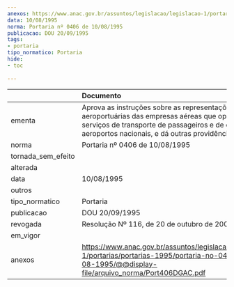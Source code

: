 ```yaml
---
anexos: https://www.anac.gov.br/assuntos/legislacao/legislacao-1/portarias/portarias-1995/portaria-no-0406-de-10-08-1995/@@display-file/arquivo_norma/Port406DGAC.pdf
data: 10/08/1995
norma: Portaria nº 0406 de 10/08/1995
publicacao: DOU 20/09/1995
tags:
- portaria
tipo_normatico: Portaria
hide: 
- toc 
 
---
```


|                    | Documento                                                                                                                                                                                           |
|:-------------------|:----------------------------------------------------------------------------------------------------------------------------------------------------------------------------------------------------|
| ementa             | Aprova as instruções sobre as representações aeroportuárias das empresas aéreas que operam os serviços de transporte de passageiros e de cargas nos aeroportos nacionais, e dá outras providências. |
| norma              | Portaria nº 0406 de 10/08/1995                                                                                                                                                                      |
| tornada_sem_efeito |                                                                                                                                                                                                     |
| alterada           |                                                                                                                                                                                                     |
| data               | 10/08/1995                                                                                                                                                                                          |
| outros             |                                                                                                                                                                                                     |
| tipo_normatico     | Portaria                                                                                                                                                                                            |
| publicacao         | DOU 20/09/1995                                                                                                                                                                                      |
| revogada           | Resolução Nº 116, de 20 de outubro de 2009                                                                                                                                                          |
| em_vigor           |                                                                                                                                                                                                     |
| anexos             | https://www.anac.gov.br/assuntos/legislacao/legislacao-1/portarias/portarias-1995/portaria-no-0406-de-10-08-1995/@@display-file/arquivo_norma/Port406DGAC.pdf                                       |